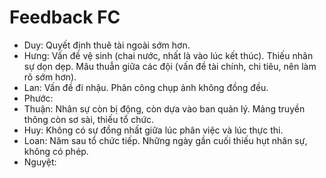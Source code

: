# Feedback FC
- Duy: Quyết định thuê tài ngoài sớm hơn.
- Hưng: Vấn đề vệ sinh (chai nước, nhất là vào lúc kết thúc). Thiếu nhân sự dọn dẹp. Mâu thuẫn giữa các đội (vấn đề tài chính, chi tiêu, nên làm rõ sớm hơn).
- Lan: Vấn đề đi nhậu. Phân công chụp ảnh không đồng đều.
- Phước: 
- Thuận: Nhân sự còn bị động, còn dựa vào ban quản lý. Mảng truyền thông còn sơ sài, thiếu tổ chức.
- Huy: Không có sự đồng nhất giữa lúc phân việc và lúc thực thi.
- Loan: Năm sau tổ chức tiếp. Những ngày gần cuối thiếu hụt nhân sự, không có phép.
- Nguyệt: 